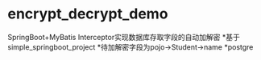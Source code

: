 # encrypt_decrypt_demo
SpringBoot+MyBatis Interceptor实现数据库存取字段的自动加解密
*基于simple_springboot_project
*待加解密字段为pojo->Student->name
*postgre
